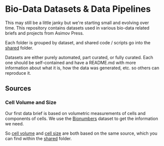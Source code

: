 # Bio-Data Datasets & Data Pipelines

This may still be a little janky but we're starting small and evolving over time. This repository contains datasets used in various bio-data related briefs and projects from Asimov Press.

Each folder is grouped by dataset, and shared code / scripts go into the [shared](./shared) folder.

Datasets are either purely automated, part curated, or fully curated. Each one should be self-contained and have a README.md with more information about what it is, how the data was generated, etc. so others can reproduce it.

## Sources

### Cell Volume and Size

Our first data brief is based on volumetric measurements of cells and components of cells. We use the [Bionumbers](https://book.bionumbers.org/) dataset to get the information we need.

So [cell volume](./cell_volume_dataset) and [cell size](./cell_size_dataset) are both based on the same source, which you can find within the [shared](./shared) folder.